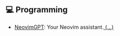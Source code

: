 ## 💻 Programming
- [NeovimGPT](https://chat.openai.com/g/g-hR3eq5shX): Your Neovim assistant.[ \(...\)](../desc/hR3eq5shX.md)


